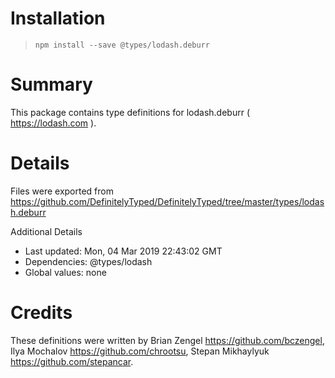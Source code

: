 # Installation
> `npm install --save @types/lodash.deburr`

# Summary
This package contains type definitions for lodash.deburr ( https://lodash.com ).

# Details
Files were exported from https://github.com/DefinitelyTyped/DefinitelyTyped/tree/master/types/lodash.deburr

Additional Details
 * Last updated: Mon, 04 Mar 2019 22:43:02 GMT
 * Dependencies: @types/lodash
 * Global values: none

# Credits
These definitions were written by Brian Zengel <https://github.com/bczengel>, Ilya Mochalov <https://github.com/chrootsu>, Stepan Mikhaylyuk <https://github.com/stepancar>.
